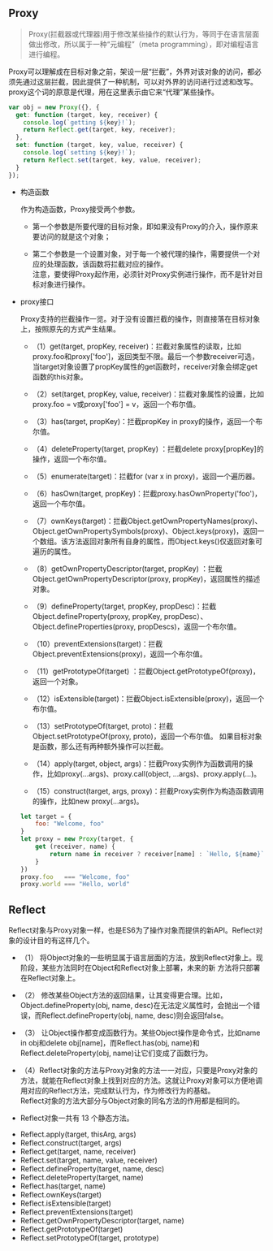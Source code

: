 ## Proxy 

> Proxy(拦截器或代理器)用于修改某些操作的默认行为，等同于在语言层面做出修改，所以属于一种“元编程”（meta programming），即对编程语言进行编程。

Proxy可以理解成在目标对象之前，架设一层“拦截”，外界对该对象的访问，都必须先通过这层拦截，因此提供了一种机制，可以对外界的访问进行过滤和改写。proxy这个词的原意是代理，用在这里表示由它来“代理”某些操作。<br />

```js
var obj = new Proxy({}, {
  get: function (target, key, receiver) {
    console.log(`getting ${key}!`);
    return Reflect.get(target, key, receiver);
  },
  set: function (target, key, value, receiver) {
    console.log(`setting ${key}!`);
    return Reflect.set(target, key, value, receiver);
  }
});
```

* 构造函数

  作为构造函数，Proxy接受两个参数。

  - 第一个参数是所要代理的目标对象，即如果没有Proxy的介入，操作原来要访问的就是这个对象；  

  - 第二个参数是一个设置对象，对于每一个被代理的操作，需要提供一个对应的处理函数，该函数将拦截对应的操作。  
  注意，要使得Proxy起作用，必须针对Proxy实例进行操作，而不是针对目标对象进行操作。  

* proxy接口

  Proxy支持的拦截操作一览。对于没有设置拦截的操作，则直接落在目标对象上，按照原先的方式产生结果。  

  - （1）get(target, propKey, receiver)：拦截对象属性的读取，比如proxy.foo和proxy['foo']，返回类型不限。最后一个参数receiver可选，当target对象设置了propKey属性的get函数时，receiver对象会绑定get函数的this对象。

  - （2）set(target, propKey, value, receiver)：拦截对象属性的设置，比如proxy.foo = v或proxy['foo'] = v，返回一个布尔值。

  - （3）has(target, propKey)：拦截propKey in proxy的操作，返回一个布尔值。

  - （4）deleteProperty(target, propKey) ：拦截delete proxy[propKey]的操作，返回一个布尔值。

  - （5）enumerate(target)：拦截for (var x in proxy)，返回一个遍历器。

  - （6）hasOwn(target, propKey)：拦截proxy.hasOwnProperty('foo')，返回一个布尔值。

  - （7）ownKeys(target)：拦截Object.getOwnPropertyNames(proxy)、Object.getOwnPropertySymbols(proxy)、Object.keys(proxy)，返回一个数组。该方法返回对象所有自身的属性，而Object.keys()仅返回对象可遍历的属性。

  - （8）getOwnPropertyDescriptor(target, propKey) ：拦截Object.getOwnPropertyDescriptor(proxy, propKey)，返回属性的描述对象。

  - （9）defineProperty(target, propKey, propDesc)：拦截Object.defineProperty(proxy, propKey, propDesc）、Object.defineProperties(proxy, propDescs)，返回一个布尔值。

  - （10）preventExtensions(target)：拦截Object.preventExtensions(proxy)，返回一个布尔值。

  - （11）getPrototypeOf(target) ：拦截Object.getPrototypeOf(proxy)，返回一个对象。

  - （12）isExtensible(target)：拦截Object.isExtensible(proxy)，返回一个布尔值。

  - （13）setPrototypeOf(target, proto)：拦截Object.setPrototypeOf(proxy, proto)，返回一个布尔值。
  如果目标对象是函数，那么还有两种额外操作可以拦截。

  - （14）apply(target, object, args)：拦截Proxy实例作为函数调用的操作，比如proxy(...args)、proxy.call(object, ...args)、proxy.apply(...)。

  - （15）construct(target, args, proxy)：拦截Proxy实例作为构造函数调用的操作，比如new proxy(...args)。

  ```js
  let target = {
      foo: "Welcome, foo"
  }
  let proxy = new Proxy(target, {
      get (receiver, name) {
          return name in receiver ? receiver[name] : `Hello, ${name}`
      }
  })
  proxy.foo   === "Welcome, foo"
  proxy.world === "Hello, world"
  ```

## Reflect  

  Reflect对象与Proxy对象一样，也是ES6为了操作对象而提供的新API。Reflect对象的设计目的有这样几个。 

  - （1） 将Object对象的一些明显属于语言层面的方法，放到Reflect对象上。现阶段，某些方法同时在Object和Reflect对象上部署，未来的新  方法将只部署在Reflect对象上。

  - （2） 修改某些Object方法的返回结果，让其变得更合理。比如，Object.defineProperty(obj, name, desc)在无法定义属性时，会抛出一个错误，而Reflect.defineProperty(obj, name, desc)则会返回false。

  - （3） 让Object操作都变成函数行为。某些Object操作是命令式，比如name in obj和delete obj[name]，而Reflect.has(obj, name)和Reflect.deleteProperty(obj, name)让它们变成了函数行为。

  - （4）Reflect对象的方法与Proxy对象的方法一一对应，只要是Proxy对象的方法，就能在Reflect对象上找到对应的方法。这就让Proxy对象可以方便地调用对应的Reflect方法，完成默认行为，作为修改行为的基础。  
  Reflect对象的方法大部分与Object对象的同名方法的作用都是相同的。

  * Reflect对象一共有 13 个静态方法。

  - Reflect.apply(target, thisArg, args)
  - Reflect.construct(target, args)
  - Reflect.get(target, name, receiver)
  - Reflect.set(target, name, value, receiver)
  - Reflect.defineProperty(target, name, desc)
  - Reflect.deleteProperty(target, name)
  - Reflect.has(target, name)
  - Reflect.ownKeys(target)
  - Reflect.isExtensible(target)
  - Reflect.preventExtensions(target)
  - Reflect.getOwnPropertyDescriptor(target, name)
  - Reflect.getPrototypeOf(target)
  - Reflect.setPrototypeOf(target, prototype)

